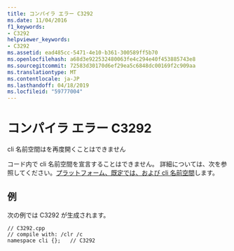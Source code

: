 ```yaml
---
title: コンパイラ エラー C3292
ms.date: 11/04/2016
f1_keywords:
- C3292
helpviewer_keywords:
- C3292
ms.assetid: ead485cc-5471-4e10-b361-300589ff5b70
ms.openlocfilehash: a68d3e922532480063fe4c294e40f453885743e8
ms.sourcegitcommit: 72583d30170d6ef29ea5c6848dc00169f2c909aa
ms.translationtype: MT
ms.contentlocale: ja-JP
ms.lasthandoff: 04/18/2019
ms.locfileid: "59777004"
---
```

# <a name="compiler-error-c3292"></a>コンパイラ エラー C3292

cli 名前空間はを再度開くことはできません

コード内で cli 名前空間を宣言することはできません。  詳細については、次を参照してください。[プラットフォーム、既定では、および cli 名前空間](../../extensions/platform-default-and-cli-namespaces-cpp-component-extensions.md)します。

## <a name="example"></a>例

次の例では C3292 が生成されます。

```
// C3292.cpp
// compile with: /clr /c
namespace cli {};   // C3292
```